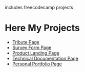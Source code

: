 includes freecodecamp projects
<h1>Here My Projects</h1>
<div>
  <ul>
    <li><a href="./TributePage/index.html">Tribute Page</a></li>
    <li><a href="./surveyform/index.html">Survey Form Page</a></li>
    <li><a href="./productlanding/index.html">Product Landing Page</a></li>
    <li><a href="./technicalDocumentation/index.html">Technical Documentation Page</a></li>
    <li><a href="./personalPortfolio/index.html">Personal Portfolio Page</a></li>
  </ul>
</div>
